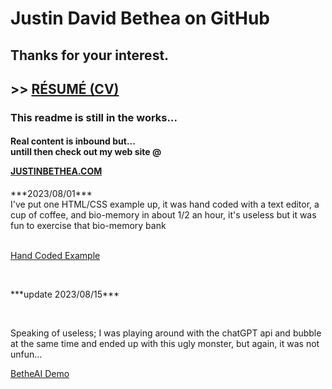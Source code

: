  <h1>Justin David Bethea on GitHub</h1>
 <h2>Thanks for your interest.</h2>
 <h2> >> <a href="https://justinbethea.com/?page_id=220">RÉSUMÉ (CV)</a></h2>
 <h3>This readme is still in the works...</h3>
 <H4> <p>Real content is inbound but...<br>
  untill then check out my web site @ </p><a href="https://justinbethea.com">JUSTINBETHEA.COM</a></H4>
  <p>***2023/08/01***<br> I've put one HTML/CSS example up, it was hand coded with a text editor, a cup of coffee, and bio-memory in about 1/2 an hour, it's useless but it was fun to exercise that bio-memory bank</p><br>
  <a href="class3.html">Hand Coded Example</a><br>
  <p><br></p>
  <p> ***update 2023/08/15***</p><br>
  <p> Speaking of useless; I was playing around with the chatGPT api and bubble at the same time and ended up with
   this ugly monster, but again, it was not unfun...</p><a href="https://betheai-interface.bubbleapps.io/version-test">BetheAI Demo</a>
   <p><br></p>
 
